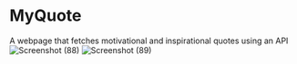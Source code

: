 # MyQuote
 A webpage that fetches motivational and inspirational quotes using an API
![Screenshot (88)](https://user-images.githubusercontent.com/88596888/209432968-6a23445f-07f3-45f8-8ac0-99c4eddcc0c1.png)
![Screenshot (89)](https://user-images.githubusercontent.com/88596888/209432970-d33ec5a1-101b-4824-8fe9-5e0180e5e094.png)
